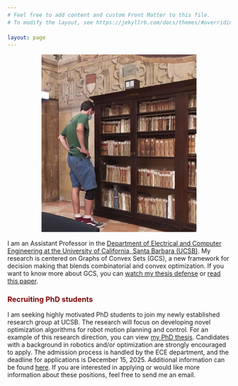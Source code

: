 ```yaml
---
# Feel free to add content and custom Front Matter to this file.
# To modify the layout, see https://jekyllrb.com/docs/themes/#overriding-theme-defaults

layout: page
---
```


<p align="center">
<img src="me.jpg" alt="drawing" width="350px"/>
</p>

I am an Assistant Professor in the [Department of Electrical and Computer Engineering at the University of California, Santa Barbara (UCSB)](https://www.ece.ucsb.edu).
My research is centered on Graphs of Convex Sets (GCS), a new framework for decision making that blends combinatorial and convex optimization.
If you want to know more about GCS, you can [watch my thesis defense](https://www.youtube.com/watch?si=mfF1A1s-H87eznmV&v=rSbpfAVF_7c&feature=youtu.be) or [read this paper](https://arxiv.org/pdf/2510.20184).

<h3 style="color: maroon;">Recruiting PhD students</h3>

I am seeking highly motivated PhD students to join my newly established research group at UCSB. The research will focus on developing novel optimization algorithms for robot motion planning and control. For an example of this research direction, you can view [my PhD thesis](https://dspace.mit.edu/handle/1721.1/156598). Candidates with a background in robotics and/or optimization are strongly encouraged to apply. The admission process is handled by the ECE department, and the deadline for applications is December 15, 2025. Additional information can be found [here](https://www.ece.ucsb.edu/grad/apply). If you are interested in applying or would like more information about these positions, feel free to send me an email.
